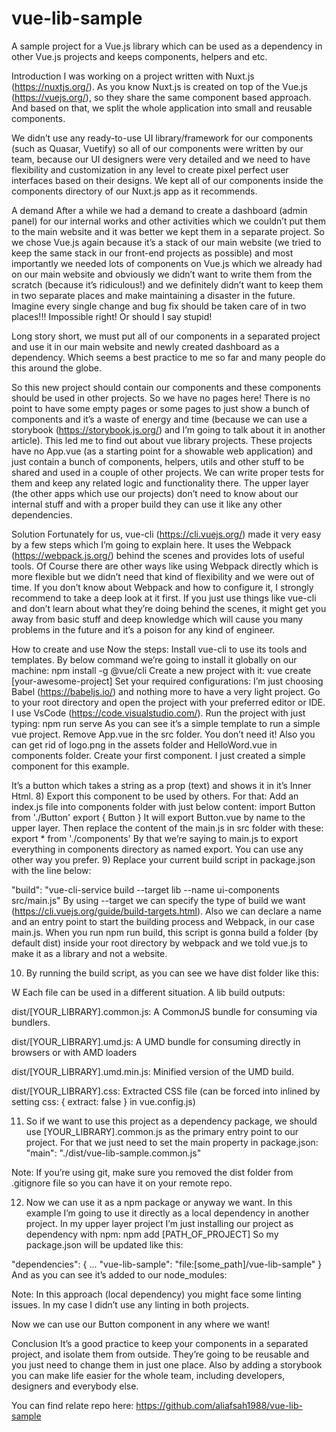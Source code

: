 # vue-lib-sample
A sample project for a Vue.js library which can be used as a dependency in other Vue.js projects and keeps components, helpers and etc.

Introduction
I was working on a project written with Nuxt.js (https://nuxtjs.org/). As you know Nuxt.js is created on top of the Vue.js (https://vuejs.org/), so they share the same component based approach. And based on that, we split the whole application into small and reusable components.

We didn’t use any ready-to-use UI library/framework for our components (such as Quasar, Vuetify) so all of our components were written by our team, because our UI designers were very detailed and we need to have flexibility and customization in any level to create pixel perfect user interfaces based on their designs.
We kept all of our components inside the components directory of our Nuxt.js app as it recommends.

A demand
After a while we had a demand to create a dashboard (admin panel) for our internal works and other activities which we couldn’t put them to the main website and it was better we kept them in a separate project. So we chose Vue.js again because it’s a stack of our main website (we tried to keep the same stack in our front-end projects as possible) and most importantly we needed lots of components on Vue.js which we already had on our main website and obviously we didn’t want to write them from the  scratch (because it’s ridiculous!) and we definitely didn’t want to keep them in two separate places and make maintaining a disaster in the future. Imagine every single change and bug fix should be taken care of in two places!!! Impossible right! Or should I say stupid!

Long story short, we must put all of our components in a separated project and use it in our main website and newly created dashboard as a dependency. Which seems a best practice to me so far and many people do this around the globe.

So this new project should contain our components and these components should be used in other projects. So we have no pages here! There is no point to have some empty pages or some pages to just show a bunch of components and it’s a waste of energy and time (because we can use a storybook (https://storybook.js.org/) and I’m going to talk about it in another article). This led me to find out about vue library projects. These projects have no App.vue (as a starting point for a showable web application) and just contain a bunch of components, helpers, utils and other stuff to be shared and used in a couple of other projects. We can write proper tests for them and keep any related logic and functionality there. The upper layer (the other apps which use our projects) don’t need to know about our internal stuff and with a proper build they can use it like any other dependencies.

Solution
Fortunately for us, vue-cli (https://cli.vuejs.org/) made it very easy by a few steps which I’m going to explain here. It uses the Webpack (https://webpack.js.org/) behind the scenes and provides lots of useful tools.
Of Course there are other ways like using Webpack directly which is more flexible but we didn’t need that kind of flexibility and we were out of time.
If you don’t know about Webpack  and how to configure it, I strongly recommend to take a deep look at it first. If you just use things like vue-cli and don’t learn about what they’re doing behind the scenes, it might get you away from basic stuff and deep knowledge which will cause you many problems in the future and it’s a poison for any kind of engineer.

How to create and use
Now the steps:
Install vue-cli to use its tools and templates. By below command we’re going to install it globally on our machine:
npm install -g @vue/cli
Create a new project with it:
vue create [your-awesome-project]
Set your required configurations:
I’m just choosing Babel (https://babeljs.io/) and nothing more to have a very light project.
Go to your root directory and open the project with your preferred editor or IDE. I use VsCode (https://code.visualstudio.com/). 
Run the project with just typing:
npm run serve
As you can see it’s a simple template to run a simple vue project.
Remove App.vue in the src folder. You don’t need it! Also you can get rid of logo.png in the assets folder and HelloWord.vue in components folder.
Create your first component.
I just created a simple component for this example.
<template>
  <button class="a-button">
    {{ text }}
  </button>
</template>
 
<script>
export default {
  name: 'Button',
  props: {
    text: {
      type: String,
      default: ''
    }
  }
}
</script>
 
<style scoped>
.a-button {
  font-weight: 500;
  outline: 0;
  border: 0;
  cursor: pointer;
  text-decoration: none;
  display: inline-block;
  text-align: center;
}
</style>
 
It’s a button which takes a string as a prop (text) and shows it in it’s Inner Html.
8) Export this component to be used by others. For that:
Add an index.js file into components folder with just below content:
import Button from './Button'
export { Button }
It will export Button.vue by name to the upper layer.
Then replace the content of the main.js in src folder with these:
export * from './components'
By that we’re saying to main.js to export everything in components directory as named export. You can use any other way you prefer.
9) Replace your current build script in package.json with the line below:

"build": "vue-cli-service build --target lib --name ui-components src/main.js"
By using --target we can specify the type of build we want (https://cli.vuejs.org/guide/build-targets.html). Also we can declare a name and an entry point to start the building process and Webpack, in our case main.js.
When you run npm run build, this script is gonna build a folder (by default dist) inside your root directory by webpack and we told vue.js to make it as a library and not a website.

10) By running the build script, as you can see we have dist folder like this:

W
Each file can be used in a different situation.
A lib build outputs:

dist/[YOUR_LIBRARY].common.js: A CommonJS bundle for consuming via bundlers.

dist/[YOUR_LIBRARY].umd.js: A UMD bundle for consuming directly in browsers or with AMD loaders

dist/[YOUR_LIBRARY].umd.min.js: Minified version of the UMD build.

dist/[YOUR_LIBRARY].css: Extracted CSS file (can be forced into inlined by setting css: { extract: false } in vue.config.js)


11) So if we want to use this project as a dependency package, we should use [YOUR_LIBRARY].common.js as the primary entry point to our project. For that we just need to set the main property in package.json:
"main": "./dist/vue-lib-sample.common.js"

Note: If you’re using git, make sure you removed the dist folder from .gitignore file so you can have it on your remote repo.

12) Now we can use it as a npm package or anyway we want. In this example I’m going to use it directly as a local dependency in another project.
In my upper layer project I’m just installing our project as dependency with npm:
npm add [PATH_OF_PROJECT]
So my package.json will be updated like this:

"dependencies": {
    ...
    "vue-lib-sample": "file:[some_path]/vue-lib-sample"
}
And as you can see it’s added to our node_modules:

Note: In this approach (local dependency) you might face some linting issues. In my case I didn’t use any linting in both projects.
















Now we can use our Button component in any where we want!
<template>
  <div class="hello">
    <Button size="small"
        theme="border" :text="'hello'" />
  </div>
</template>
 
<script>
import { Button } from "vue-lib-sample";
import "vue-lib-sample/dist/vue-lib-sample.css"
 
export default {
  name: 'HelloWorld',
  components:{
    Button
  },
  props: {
    msg: String
  }
}
</script>


Conclusion
It’s a good practice to keep your components in a separated project, and isolate them from outside. They’re going to be reusable and you just need to change them in just one place. Also by adding a storybook you can make life easier for the whole team, including developers, designers and everybody else.

You can find relate repo here:
https://github.com/aliafsah1988/vue-lib-sample

